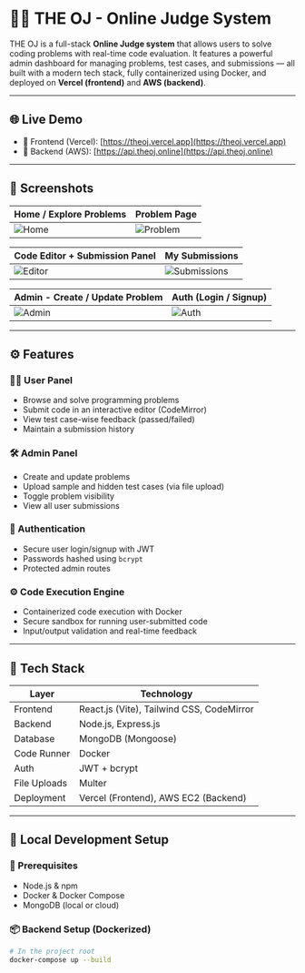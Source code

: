 # 🧑‍⚖️ THE OJ - Online Judge System

THE OJ is a full-stack **Online Judge system** that allows users to solve coding problems with real-time code evaluation. It features a powerful admin dashboard for managing problems, test cases, and submissions — all built with a modern tech stack, fully containerized using Docker, and deployed on **Vercel (frontend)** and **AWS (backend)**.

---

## 🌐 Live Demo

- 🔗 Frontend (Vercel): [https://theoj.vercel.app](https://theoj.vercel.app)
- 🔗 Backend (AWS): [https://api.theoj.online](https://api.theoj.online)

---

## 📸 Screenshots

| Home / Explore Problems | Problem Page |
|-------------------------|--------------|
| ![Home](https://github.com/user-attachments/assets/44fbded0-51da-44d7-a841-a3ca243f5cbb) | ![Problem](https://github.com/user-attachments/assets/e5b70dd5-0f4b-48d3-8972-06e73b5ef116) |

| Code Editor + Submission Panel | My Submissions |
|-------------------------------|----------------|
| ![Editor](https://github.com/user-attachments/assets/82927446-9fe2-4fbc-92df-162926e240c3) | ![Submissions](https://github.com/user-attachments/assets/f96ba6ea-9802-4724-ad6b-90d4faf003a8) |

| Admin - Create / Update Problem | Auth (Login / Signup) |
|-------------------------------|------------------------|
| ![Admin](https://github.com/user-attachments/assets/208441bb-1bbe-4c75-af16-0f2feba1f54d) | ![Auth](https://github.com/user-attachments/assets/bab9ce09-3eb8-4289-9003-1e4d808b845b) |

---

## ⚙️ Features

### 👨‍🎓 User Panel
- Browse and solve programming problems
- Submit code in an interactive editor (CodeMirror)
- View test case-wise feedback (passed/failed)
- Maintain a submission history

### 🛠️ Admin Panel
- Create and update problems
- Upload sample and hidden test cases (via file upload)
- Toggle problem visibility
- View all user submissions

### 🔐 Authentication
- Secure user login/signup with JWT
- Passwords hashed using `bcrypt`
- Protected admin routes

### ⚙️ Code Execution Engine
- Containerized code execution with Docker
- Secure sandbox for running user-submitted code
- Input/output validation and real-time feedback

---

## 🧰 Tech Stack

| Layer        | Technology                                      |
|--------------|-------------------------------------------------|
| Frontend     | React.js (Vite), Tailwind CSS, CodeMirror       |
| Backend      | Node.js, Express.js                             |
| Database     | MongoDB (Mongoose)                              |
| Code Runner  | Docker                                          |
| Auth         | JWT + bcrypt                                    |
| File Uploads | Multer                                          |
| Deployment   | Vercel (Frontend), AWS EC2 (Backend)            |

---

## 🚀 Local Development Setup

### 🔧 Prerequisites

- Node.js & npm
- Docker & Docker Compose
- MongoDB (local or cloud)

### 📦 Backend Setup (Dockerized)

```bash
# In the project root
docker-compose up --build
